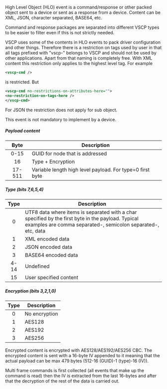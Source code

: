 High Level Object (HLO) event is a command/response or other packed object sent to a device or sent as a response from a device. Content can be XML, JSON, character separated, BASE64, etc.

Command and response packages are separated into different VSCP types to be easier to filter even if this is not strictly needed. 

VSCP uses some of the contents in HLO events to pack driver configuration and other things. Therefore there is a restriction on tags used by user in that all tags prefixed with "vscp-" belongs to VSCP and should not be used by other applications. Apart from that naming is completely free. With XML content this restriction only applies to the highest level tag. For example

```xml
<vscp-cmd />
```

is restricted. But

```xml
<vscp-cmd no-restrictions-on-attributes-here="">
<no-restriction-on-tags-here />
</vscp-cmd>
```

For JSON the restriction does not apply for sub object.

This event is not mandatory to implement by a device.

##### Payload content 

 | Byte   | Description |
 | :----: | ----------- |
 | 0-15  | GUID for node that is addressed |
 | 16 | Type + Encryption |
 | 17-511 | Variable length high level payload. For type=0 first byte 

##### Type (bits 7,6,5,4)

 | Type  | Description |
 | :----:  | ----------- |
 | 0 | UTF8 data where items is separated with a char specified by the first byte in the payload. Typical examples are comma separated-, semicolon separated-, etc, data |
| 1 | XML encoded data |
| 2 | JSON encoded data |
| 3 | BASE64 encoded data |
| 4-14 | Undefined |
| 15 | User specified content |

##### Encryption (bits 3,2,1,0)

 | Type  | Description |
 | :----:  | ----------- |
 | 0 | No encryption |
 | 1 | AES128 |
 | 2 | AES192 |
 | 3 | AES256 |


Encrypted content is encrypted with AES128/AES192/AES256 CBC. The encrypted content is sent with a 16-byte IV appended to it meaning that the actual payload can be max 479 bytes (512-16 (GUID)-1 (type)-16 (IV)).

Multi frame commands is first collected (all events that make up the command is read) then the IV is extracted from the last 16-bytes and after that the decryption of the rest of the data is carried out.

